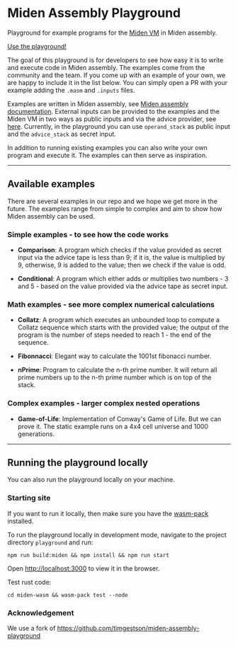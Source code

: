 # Miden Assembly Playground

Playground for example programs for the [Miden VM](https://github.com/0xPolygonMiden/miden-vm) in Miden assembly.

[Use the playground!](https://0xpolygonmiden.github.io/examples/)

The goal of this playground is for developers to see how easy it is to write and execute code in Miden assembly. The examples come from the community and the team. If you come up with an example of your own, we are happy to include it in the list below. You can simply open a PR with your example adding the `.masm` and `.inputs` files.

Examples are written in Miden assembly, see [Miden assembly documentation](https://wiki.polygon.technology/docs/miden/user_docs/assembly/main/). External inputs can be provided to the examples and the Miden VM in two ways as public inputs and via the advice provider, see [here](https://wiki.polygon.technology/docs/miden/intro/overview/#inputs-and-outputs). Currently, in the playground you can use `operand_stack` as public input and the `advice_stack` as secret input.

In addition to running existing examples you can also write your own program and execute it. The examples can then serve as inspiration.

---

## Available examples

There are several examples in our repo and we hope we get more in the future. The examples range from simple to complex and aim to show how Miden assembly can be used.

### Simple examples - to see how the code works

- **Comparison**: A program which checks if the value provided as secret input via the advice tape is less than 9; if it is, the value is multiplied by 9, otherwise, 9 is added to the value; then we check if the value is odd.

- **Conditional**: A program which either adds or multiplies two numbers - 3 and 5 - based on the value provided via the advice tape as secret input.

### Math examples - see more complex numerical calculations

- **Collatz**: A program which executes an unbounded loop to compute a Collatz sequence which starts with the provided value; the output of the program is the number of steps needed to reach 1 - the end of the sequence.

- **Fibonnacci**: Elegant way to calculate the 1001st fibonacci number.

- **nPrime**: Program to calculate the n-th prime number. It will return all prime numbers up to the n-th prime number which is on top of the stack.

### Complex examples - larger complex nested operations

- **Game-of-Life**: Implementation of Conway's Game of Life. But we can prove it. The static example runs on a 4x4 cell universe and 1000 generations.

---

## Running the playground locally

You can also run the playground locally on your machine.

### Starting site

If you want to run it locally, then make sure you have the [wasm-pack](https://rustwasm.github.io/wasm-pack/installer/) installed.

To run the playground locally in development mode, navigate to the project directory `playground` and run:

```
npm run build:miden && npm install && npm run start
```

Open [http://localhost:3000](http://localhost:3000) to view it in the browser.

Test rust code:

```
cd miden-wasm && wasm-pack test --node
```

### Acknowledgement

We use a fork of https://github.com/timgestson/miden-assembly-playground
